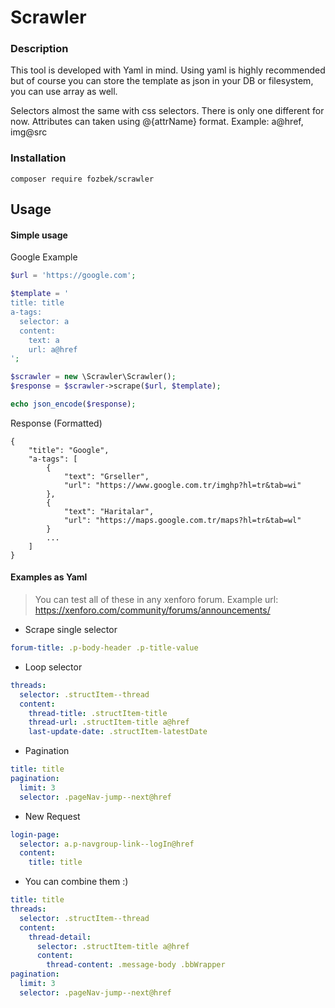 # Scrawler

### Description
This tool is developed with Yaml in mind. Using yaml is highly recommended but of course you can store the template as json in your DB or filesystem, you can use array as well.

Selectors almost the same with css selectors. There is only one different for now. Attributes can taken using @{attrName} format. Example: a@href, img@src

### Installation
    composer require fozbek/scrawler

## Usage

#### Simple usage
Google Example
```php
$url = 'https://google.com';

$template = '
title: title
a-tags:
  selector: a
  content:
    text: a
    url: a@href
';

$scrawler = new \Scrawler\Scrawler();
$response = $scrawler->scrape($url, $template);

echo json_encode($response);
```
    
Response (Formatted)
    
    {
        "title": "Google",
        "a-tags": [
            {
                "text": "Grseller",
                "url": "https://www.google.com.tr/imghp?hl=tr&tab=wi"
            },
            {
                "text": "Haritalar",
                "url": "https://maps.google.com.tr/maps?hl=tr&tab=wl"
            }
            ...
        ]
    } 
    
#### Examples as Yaml
>You can test all of these in any xenforo forum. Example url: https://xenforo.com/community/forums/announcements/

- Scrape single selector
```yaml
forum-title: .p-body-header .p-title-value 
``` 

- Loop selector
```yaml
threads:
  selector: .structItem--thread
  content:
    thread-title: .structItem-title
    thread-url: .structItem-title a@href
    last-update-date: .structItem-latestDate
``` 

- Pagination
```yaml
title: title
pagination:
  limit: 3
  selector: .pageNav-jump--next@href 
```

- New Request
```yaml
login-page:
  selector: a.p-navgroup-link--logIn@href
  content: 
    title: title
```

- You can combine them :)
```yaml
title: title
threads:
  selector: .structItem--thread
  content:
    thread-detail:
      selector: .structItem-title a@href
      content: 
        thread-content: .message-body .bbWrapper
pagination:
  limit: 3
  selector: .pageNav-jump--next@href 
```